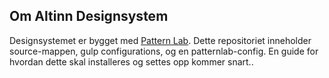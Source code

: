 ## Om Altinn Designsystem

Designsystemet er bygget med [Pattern Lab](http://patternlab.io/). Dette repositoriet inneholder source-mappen, gulp configurations, og en patternlab-config. En guide for hvordan dette skal installeres og settes opp kommer snart..